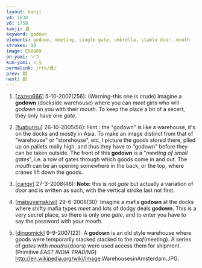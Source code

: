 ```yaml
---
layout: kanji
v4: 1630
v6: 1758
kanji: 倉
keyword: godown
elements: godown, meeting, single gate, umbrella, stable door, mouth
strokes: 10
image: E58089
on-yomi: ソウ
kun-yomi: くら
permalink: /rtk/倉/
prev: 闘
next: 創
---
```


1) [<a href="http://kanji.koohii.com/profile/zazen666">zazen666</a>] 5-10-2007(256): (Warning-this one is crude) Imagine a<strong> godown</strong> (dockside warehouse) where you can <em>meet</em> girls who will <em>godown</em> on you with their <em>mouth</em>. To keep the place a bit of a secert, they only have one <em>gate</em>.

2) [<a href="http://kanji.koohii.com/profile/fuaburisu">fuaburisu</a>] 26-10-2005(56): Hint : the &quot;godown&quot; is like a warehouse, it&#039;s on the docks and mostly in Asia. To make an image distinct from that of &quot;warehouse&quot; or &quot;storehouse&quot;, etc, I picture the goods stored there, piled up on pallets really high, and thus they have to &quot;godown&quot; before they can be taken outside. The front of this<strong> godown</strong> is a &quot;<em>meeting of small gates</em>&quot;, i.e. a row of gates through which goods come in and out. The <em>mouth</em> can be an opening somewhere in the back, or the top, where cranes lift down the goods.

3) [<a href="http://kanji.koohii.com/profile/cangy">cangy</a>] 27-3-2008(48): <strong>Note:</strong> this is not <em>gate</em> but actually a variation of <em>door</em> and is written as such, with the vertical stroke last not first.

4) [<a href="http://kanji.koohii.com/profile/matsuyamakiwi">matsuyamakiwi</a>] 29-6-2008(30): Imagine a mafia<strong> godown</strong> at the docks where shifty mafia types <em>meet</em> and lots of dodgy deals<strong> godown</strong>. This is a very secret place, so there is only one <em>gate</em>, and to enter you have to say the password with your <em>mouth</em>.

5) [<a href="http://kanji.koohii.com/profile/dingomick">dingomick</a>] 9-9-2007(22): A <strong>godown</strong> is an old style warehouse where goods were temporarily stacked stacked to the <em>roof</em>(meeting). A series of <em>gates</em> with <em>mouths</em>(doors) were used access them for shipment. (Primitive <em>EAST INDIA TRADING</em>) <a href="http://en.wikipedia.org/wiki/Image">http://en.wikipedia.org/wiki/Image</a>:WarehousesinAmsterdam.JPG.

